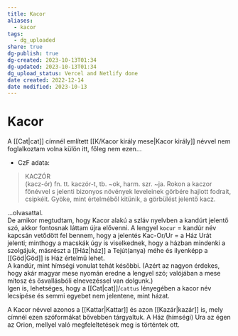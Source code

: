 ```yaml
---
title: Kacor
aliases:
  - kacor
tags:
  - dg_uploaded
share: true
dg-publish: true
dg-created: 2023-10-13T01:34
dg-updated: 2023-10-13T01:34
dg_upload_status: Vercel and Netlify done
date created: 2022-12-14
date modified: 2023-10-13
---
```


# Kacor

A [[Cat\|cat]] címnél említett [[K/Kacor király mese\|Kacor király]] névvel nem foglalkoztam volna külön itt, főleg nem ezen...  
- CzF adata:  
> KACZÓR  
 (kacz-ór) fn. tt. kaczór-t, tb. ~ok, harm. szr. ~ja. Rokon a kaczor főnévvel s jelenti bizonyos növények leveleinek görbére hajlott fodrait, csipkéit. Gyöke, mint értelméből kitünik, a görbülést jelentő kacz.
 
...olvasattal.  
De amikor megtudtam, hogy Kacor alakú a szláv nyelvben a kandúrt jelentő szó, akkor fontosnak láttam újra elővenni. A lengyel `kocur` = kandúr név kapcsán vetődött fel bennem, hogy a jelentés Kac-Or/Ur = a Ház Urát jelenti; minthogy a macskák úgy is viselkednek, hogy a házban mindenki a szolgájuk, másrészt a [[Ház\|ház]] a Tejút(anya) méhe és ilyenképp a [[Göd\|Göd]] is Ház értelmű lehet.  
A kandúr, mint hímségi vonulat tehát későbbi. (Azért az nagyon érdekes, hogy akár magyar mese nyomán eredne a lengyel szó; valójában a mese mítosz és ősvallásbóli elnevezéssel van dolgunk.)  
Igen is, lehetséges, hogy a [[Cat\|cat]]/`cattus` lényegében a kacor név lecsípése és semmi egyebet nem jelentene, mint házat.  

A Kacor névvel azonos a [[Kattar\|Kattar]] és azon [[Kazár\|kazár]] is, mely címnél ezen szóformákat bővebben tárgyaltuk. A Ház (hímségi) Ura az égen az Orion, mellyel való megfeleltetések meg is történtek ott.  